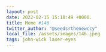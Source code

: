 ```yaml
---
layout: post
date: 2022-02-15 15:18:49 +0000.
title: Meme #146
twitter_author: "@seedsrthenewccy"
local_file: /assets/images/146.jpeg
tags: john-wick laser-eyes
---
```

